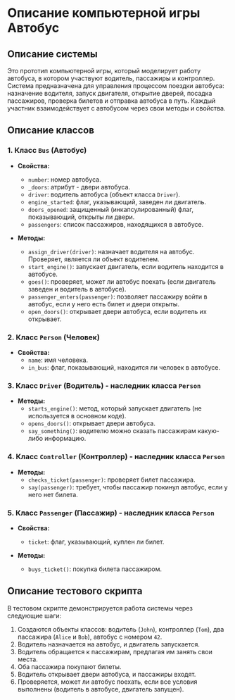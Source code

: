 # Описание компьютерной игры Автобус

## Описание системы
Это прототип компьютерной игры, который моделирует работу автобуса, в котором участвуют водитель, пассажиры и контроллер. Система предназначена для управления процессом поездки автобуса: назначение водителя, запуск двигателя, открытие дверей, посадка пассажиров, проверка билетов и отправка автобуса в путь. Каждый участник взаимодействует с автобусом через свои методы и свойства.

## Описание классов

### 1. Класс `Bus` (Автобус)
- **Свойства:**
  - `number`: номер автобуса.
  - `_doors`: атрибут - двери автобуса.
  - `driver`: водитель автобуса (объект класса `Driver`).
  - `engine_started`: флаг, указывающий, заведен ли двигатель.
  - `doors_opened`: защищенный (инкапсулированный) флаг, показывающий, открыты ли двери.
  - `passengers`: список пассажиров, находящихся в автобусе.
  
- **Методы:**
  - `assign_driver(driver)`: назначает водителя на автобус. Проверяет, является ли объект водителем.
  - `start_engine()`: запускает двигатель, если водитель находится в автобусе.
  - `goes()`: проверяет, может ли автобус поехать (если двигатель заведен и водитель в автобусе).
  - `passenger_enters(passenger)`: позволяет пассажиру войти в автобус, если у него есть билет и двери открыты.
  - `open_doors()`: открывает двери автобуса, если водитель их открывает.

### 2. Класс `Person` (Человек)
- **Свойства:**
  - `name`: имя человека.
  - `in_bus`: флаг, показывающий, находится ли человек в автобусе.

### 3. Класс `Driver` (Водитель) - наследник класса `Person`
- **Методы:**
  - `starts_engine()`: метод, который запускает двигатель (не используется в основном коде).
  - `opens_doors()`: открывает двери автобуса.
  - `say_something()`: водителю можно сказать пассажирам какую-либо информацию.

### 4. Класс `Controller` (Контроллер) - наследник класса `Person`
- **Методы:**
  - `checks_ticket(passenger)`: проверяет билет пассажира.
  - `say(passenger)`: требует, чтобы пассажир покинул автобус, если у него нет билета.

### 5. Класс `Passenger` (Пассажир) - наследник класса `Person`
- **Свойства:**
  - `ticket`: флаг, указывающий, куплен ли билет.
  
- **Методы:**
  - `buys_ticket()`: покупка билета пассажиром.

## Описание тестового скрипта

В тестовом скрипте демонстрируется работа системы через следующие шаги:
1. Создаются объекты классов: водитель (`John`), контроллер (`Tom`), два пассажира (`Alice` и `Bob`), автобус с номером `42`.
2. Водитель назначается на автобус, и двигатель запускается.
3. Водитель обращается к пассажирам, предлагая им занять свои места.
4. Оба пассажира покупают билеты.
5. Водитель открывает двери автобуса, и пассажиры входят.
6. Проверяется, может ли автобус поехать, если все условия выполнены (водитель в автобусе, двигатель запущен).